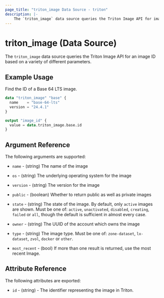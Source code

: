 ```yaml
---
page_title: "triton_image Data Source - triton"
description: |-
    The `triton_image` data source queries the Triton Image API for image IDs.
---
```


# triton_image (Data Source)

The `triton_image` data source queries the Triton Image API for an image ID based on a variety of different parameters.

## Example Usage

Find the ID of a Base 64 LTS image.

```terraform
data "triton_image" "base" {
  name    = "base-64-lts"
  version = "24.4.1"
}

output "image_id" {
  value = data.triton_image.base.id
}
```

## Argument Reference

The following arguments are supported:

* `name` - (string) The name of the image

* `os` - (string) The underlying operating system for the image

* `version` - (string) The version for the image

* `public` - (boolean) Whether to return public as well as private images

* `state` - (string) The state of the image. By default, only `active` images are shown. Must be one of: `active`, `unactivated`, `disabled`, `creating`, `failed` or `all`, though the default is sufficient in almost every case.

* `owner` - (string) The UUID of the account which owns the image

* `type` - (string) The image type. Must be one of: `zone-dataset`, `lx-dataset`, `zvol`, `docker` or `other`.

* `most_recent` - (bool) If more than one result is returned, use the most recent Image.

## Attribute Reference

The following attributes are exported:

* `id` - (string) - The identifier representing the image in Triton.
